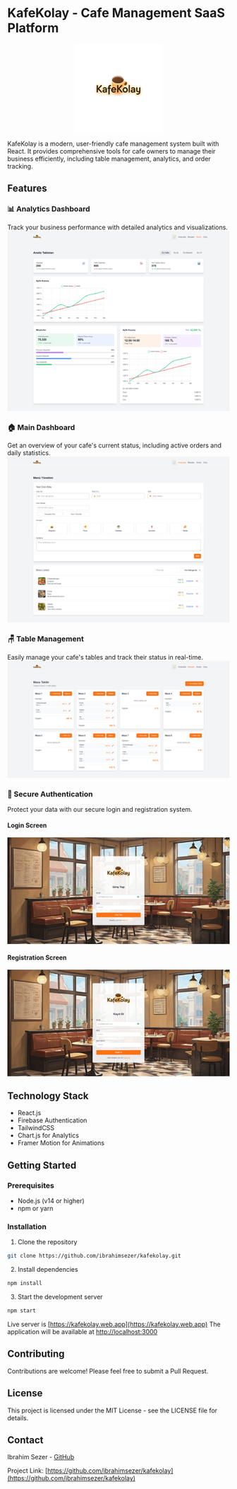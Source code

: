 # KafeKolay - Cafe Management SaaS Platform

<p align="center">
  <img src="src/logo600.png" alt="KafeKolay Logo" width="200"/>
</p>

KafeKolay is a modern, user-friendly cafe management system built with React. It provides comprehensive tools for cafe owners to manage their business efficiently, including table management, analytics, and order tracking.

## Features

### 📊 Analytics Dashboard
Track your business performance with detailed analytics and visualizations.
![Analytics Dashboard](public/screenshots/screencapture-localhost-3000-analytics-2025-03-11-16_55_11.png)

### 🏠 Main Dashboard
Get an overview of your cafe's current status, including active orders and daily statistics.
![Main Dashboard](public/screenshots/screencapture-localhost-3000-dashboard-2025-03-11-16_56_32.png)

### 🪑 Table Management
Easily manage your cafe's tables and track their status in real-time.
![Table Management](public/screenshots/screencapture-localhost-3000-tables-2025-03-11-16_56_09.png)

### 🔐 Secure Authentication
Protect your data with our secure login and registration system.

#### Login Screen
![Login Page](public/screenshots/screencapture-localhost-3000-login-2025-03-11-16_56_44.png)

#### Registration Screen
![Registration Page](public/screenshots/screencapture-localhost-3000-register-2025-03-11-16_56_55.png)

## Technology Stack

- React.js
- Firebase Authentication
- TailwindCSS
- Chart.js for Analytics
- Framer Motion for Animations

## Getting Started

### Prerequisites

- Node.js (v14 or higher)
- npm or yarn

### Installation

1. Clone the repository
```bash
git clone https://github.com/ibrahimsezer/kafekolay.git
```

2. Install dependencies
```bash
npm install
```

3. Start the development server
```bash
npm start
```

Live server is [https://kafekolay.web.app](https://kafekolay.web.app)
The application will be available at [http://localhost:3000](http://localhost:3000)

## Contributing

Contributions are welcome! Please feel free to submit a Pull Request.

## License

This project is licensed under the MIT License - see the LICENSE file for details.

## Contact

Ibrahim Sezer - [GitHub](https://github.com/ibrahimsezer)

Project Link: [https://github.com/ibrahimsezer/kafekolay](https://github.com/ibrahimsezer/kafekolay)
